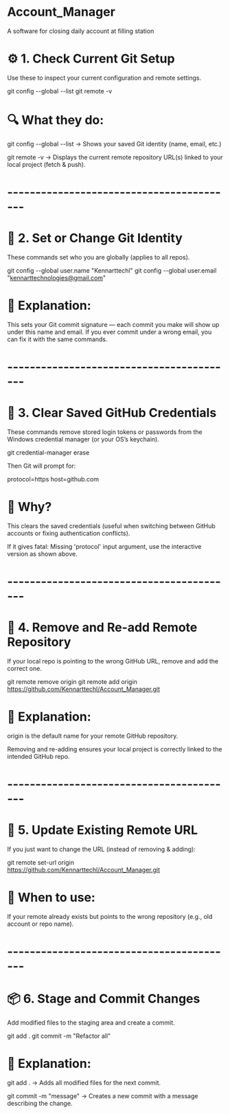 # Account_Manager
A software for closing daily account at filling station



# ⚙️ 1. Check Current Git Setup

Use these to inspect your current configuration and remote settings.

git config --global --list
git remote -v


# 🔍 What they do:

git config --global --list → Shows your saved Git identity (name, email, etc.)

git remote -v → Displays the current remote repository URL(s) linked to your local project (fetch & push).
# -----------------------------------------


# 👤 2. Set or Change Git Identity

These commands set who you are globally (applies to all repos).

git config --global user.name "Kennarttechl"
git config --global user.email "kennarttechnologies@gmail.com"


# 🧠 Explanation:
This sets your Git commit signature — each commit you make will show up under this name and email.
If you ever commit under a wrong email, you can fix it with the same commands.
# -----------------------------------------


# 🔐 3. Clear Saved GitHub Credentials

These commands remove stored login tokens or passwords from the Windows credential manager (or your OS’s keychain).

git credential-manager erase


Then Git will prompt for:

protocol=https
host=github.com


# 🧠 Why?

This clears the saved credentials (useful when switching between GitHub accounts or fixing authentication conflicts).

If it gives fatal: Missing 'protocol' input argument, use the interactive version as shown above.
# -----------------------------------------


# 🔗 4. Remove and Re-add Remote Repository

If your local repo is pointing to the wrong GitHub URL, remove and add the correct one.

git remote remove origin
git remote add origin https://github.com/Kennarttechl/Account_Manager.git


# 🧠 Explanation:

origin is the default name for your remote GitHub repository.

Removing and re-adding ensures your local project is correctly linked to the intended GitHub repo.
# -----------------------------------------


# 🔄 5. Update Existing Remote URL

If you just want to change the URL (instead of removing & adding):

git remote set-url origin https://github.com/Kennarttechl/Account_Manager.git


# 🧠 When to use:
If your remote already exists but points to the wrong repository (e.g., old account or repo name).
# -----------------------------------------


# 📦 6. Stage and Commit Changes

Add modified files to the staging area and create a commit.

git add .
git commit -m "Refactor all"


# 🧠 Explanation:

git add . → Adds all modified files for the next commit.

git commit -m "message" → Creates a new commit with a message describing the change.